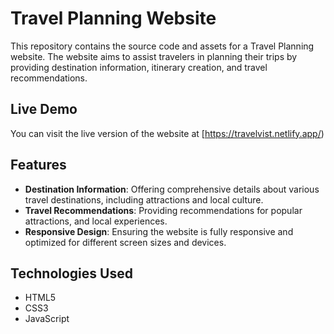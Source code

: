 # Travel Planning Website

This repository contains the source code and assets for a Travel Planning website. The website aims to assist travelers in planning their trips by providing destination information, itinerary creation, and travel recommendations.

## Live Demo

You can visit the live version of the website at [https://travelvist.netlify.app/)

## Features

- **Destination Information**: Offering comprehensive details about various travel destinations, including attractions and local culture.
- **Travel Recommendations**: Providing recommendations for popular attractions, and local experiences.
- **Responsive Design**: Ensuring the website is fully responsive and optimized for different screen sizes and devices.

## Technologies Used

- HTML5
- CSS3
- JavaScript
